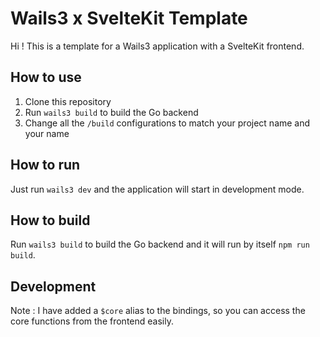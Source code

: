 # Wails3 x SvelteKit Template

Hi ! This is a template for a Wails3 application with a SvelteKit frontend.

## How to use

1. Clone this repository
2. Run `wails3 build` to build the Go backend
3. Change all the `/build` configurations to match your project name and your name

## How to run

Just run `wails3 dev` and the application will start in development mode.

## How to build

Run `wails3 build` to build the Go backend and it will run by itself `npm run build`.

## Development

Note : I have added a `$core` alias to the bindings, so you can access the core functions from the frontend easily.
